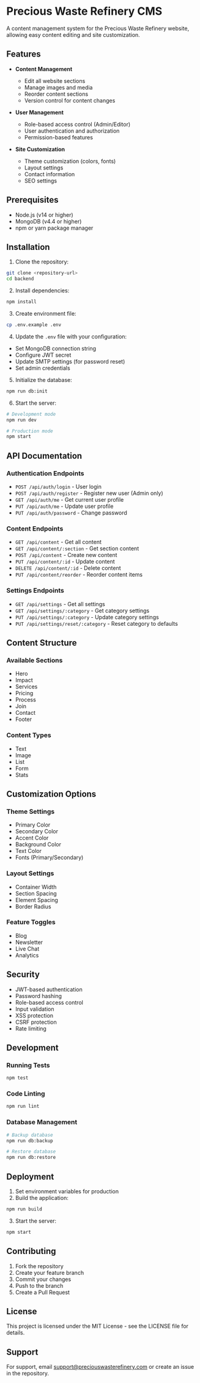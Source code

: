 # Precious Waste Refinery CMS

A content management system for the Precious Waste Refinery website, allowing easy content editing and site customization.

## Features

- **Content Management**
  - Edit all website sections
  - Manage images and media
  - Reorder content sections
  - Version control for content changes

- **User Management**
  - Role-based access control (Admin/Editor)
  - User authentication and authorization
  - Permission-based features

- **Site Customization**
  - Theme customization (colors, fonts)
  - Layout settings
  - Contact information
  - SEO settings

## Prerequisites

- Node.js (v14 or higher)
- MongoDB (v4.4 or higher)
- npm or yarn package manager

## Installation

1. Clone the repository:
```bash
git clone <repository-url>
cd backend
```

2. Install dependencies:
```bash
npm install
```

3. Create environment file:
```bash
cp .env.example .env
```

4. Update the `.env` file with your configuration:
- Set MongoDB connection string
- Configure JWT secret
- Update SMTP settings (for password reset)
- Set admin credentials

5. Initialize the database:
```bash
npm run db:init
```

6. Start the server:
```bash
# Development mode
npm run dev

# Production mode
npm start
```

## API Documentation

### Authentication Endpoints

- `POST /api/auth/login` - User login
- `POST /api/auth/register` - Register new user (Admin only)
- `GET /api/auth/me` - Get current user profile
- `PUT /api/auth/me` - Update user profile
- `PUT /api/auth/password` - Change password

### Content Endpoints

- `GET /api/content` - Get all content
- `GET /api/content/:section` - Get section content
- `POST /api/content` - Create new content
- `PUT /api/content/:id` - Update content
- `DELETE /api/content/:id` - Delete content
- `PUT /api/content/reorder` - Reorder content items

### Settings Endpoints

- `GET /api/settings` - Get all settings
- `GET /api/settings/:category` - Get category settings
- `PUT /api/settings/:category` - Update category settings
- `PUT /api/settings/reset/:category` - Reset category to defaults

## Content Structure

### Available Sections
- Hero
- Impact
- Services
- Pricing
- Process
- Join
- Contact
- Footer

### Content Types
- Text
- Image
- List
- Form
- Stats

## Customization Options

### Theme Settings
- Primary Color
- Secondary Color
- Accent Color
- Background Color
- Text Color
- Fonts (Primary/Secondary)

### Layout Settings
- Container Width
- Section Spacing
- Element Spacing
- Border Radius

### Feature Toggles
- Blog
- Newsletter
- Live Chat
- Analytics

## Security

- JWT-based authentication
- Password hashing
- Role-based access control
- Input validation
- XSS protection
- CSRF protection
- Rate limiting

## Development

### Running Tests
```bash
npm test
```

### Code Linting
```bash
npm run lint
```

### Database Management
```bash
# Backup database
npm run db:backup

# Restore database
npm run db:restore
```

## Deployment

1. Set environment variables for production
2. Build the application:
```bash
npm run build
```

3. Start the server:
```bash
npm start
```

## Contributing

1. Fork the repository
2. Create your feature branch
3. Commit your changes
4. Push to the branch
5. Create a Pull Request

## License

This project is licensed under the MIT License - see the LICENSE file for details.

## Support

For support, email support@preciouswasterefinery.com or create an issue in the repository.

